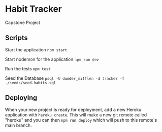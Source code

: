 # Habit Tracker

Capstone Project

## Scripts

Start the application `npm start`

Start nodemon for the application `npm run dev`

Run the tests `npm test`

Seed the Database `psql -U dunder_mifflen -d tracker -f ./seeds/seed.habits.sql`

## Deploying

When your new project is ready for deployment, add a new Heroku application with `heroku create`. This will make a new git remote called "heroku" and you can then `npm run deploy` which will push to this remote's main branch.